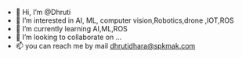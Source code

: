 - 👋 Hi, I’m @Dhruti
- 👀 I’m interested in AI, ML, computer vision,Robotics,drone ,IOT,ROS
- 🌱 I’m currently learning AI,ML,ROS
- 💞️ I’m looking to collaborate on ...
- 📫 you can reach me by mail dhrutidhara@spkmak.com

<!---
Dhruti1994/Dhruti1994 is a ✨ special ✨ repository because its `README.md` (this file) appears on your GitHub profile.
You can click the Preview link to take a look at your changes.
--->
